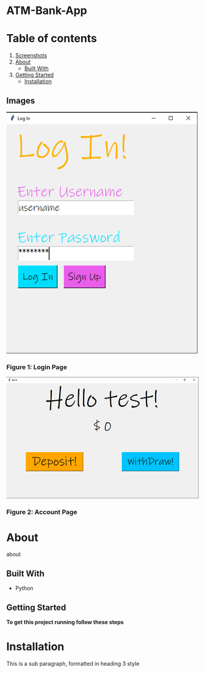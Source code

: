 # ATM-Bank-App

# Table of contents
1. [Screenshots](#screenshots)
2. [About](#about)
    * [Built With](#builtwith)
3. [Getting Started](#gettingstarted)
    * [Installation](#installation) 

## Images <a name="screenshots"></a>
![This is the Login page](resources/Log_In.PNG)

### Figure 1: Login Page

![This is the Account page](resources/Bank.PNG)

### Figure 2: Account Page

# About <a name="about"></a>
about

## Built With <a name="builtwith"></a>
* Python

## Getting Started <a name="gettingstarted"></a>
**To get this project running follow these steps**

# Installation <a name="installation"></a>
This is a sub paragraph, formatted in heading 3 style
